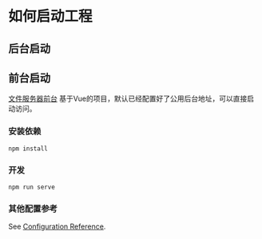 # 如何启动工程

## 后台启动

## 前台启动

[文件服务器前台](http://gitlab.centit.com/gitlab/ctm/products/centit-fileserver/-/tree/master/fileserver-www) 基于Vue的项目，默认已经配置好了公用后台地址，可以直接启动访问。

### 安装依赖
```
npm install
```

### 开发
```
npm run serve
```

### 其他配置参考
See [Configuration Reference](https://cli.vuejs.org/config/).

